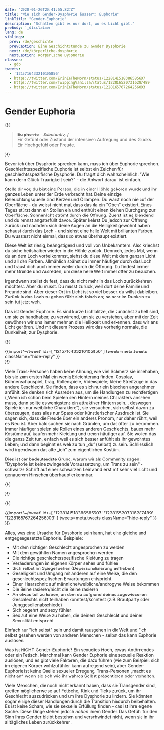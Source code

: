 ```yaml
---
date: "2020-01-26T20:41:55.827Z"
title: "Wie sich Gender-Dysphorie äussert: Euphorie"
linkTitle: "Gender-Euphorie"
description: "Schatten gibt es nur dort, wo es Licht gibt."
preBody: '_disclaimer'
lang: de
siblings:
  prev: /de/geschichte
  prevCaption: Eine Geschichtstunde zu Gender Dysphorie
  next: /de/körperliche-dysphorie
  nextCaption: Körperliche Dysphorie
classes:
  - gdb
tweets:
  - '1215716433210105856'
  - https://twitter.com/ErinInTheMorn/status/1228141518386585607
  - https://twitter.com/TwippingVanilla/status/1228165207316287489
  - https://twitter.com/ErinInTheMorn/status/1228165767264256003
---
```


# Gender Euphoria

{!{
<div class="gutter"><blockquote>
  <strong>Eu·pho·rie</strong> - <em>Substantiv, f</em><br>
  Ein Gefühl oder Zustand der intensiven Aufregung und des Glücks. Ein Hochgefühl oder Freude.
</blockquote></div>
}!}

Bevor ich über Dysphorie sprechen kann, muss ich über Euphorie sprechen. Geschlechtsspezifische Euphorie ist selbst ein Zeichen für geschlechtsspezifische Dysphorie. Du fragst dich wahrscheinlich: "Wie kann denn Glück Traurigkeit sein?" - die Antwort darauf ist einfach.

Stelle dir vor, du bist eine Person, die in einer Höhle geboren wurde und ihr ganzes Leben unter der Erde verbracht hat. Deine einzige Beleuchtungsquelle sind Kerzen und Öllampen. Du warst noch nie auf der Oberfläche - du weisst nicht mal, dass das da ein "Oben" existiert. Eines Tages stürzt dann ein Stollen ein und enthüllt einen kleinen Durchgang zur Oberfläche. Sonnenlicht strömt durch die Öffnung. Zuerst ist es blendend und du rennst angsterfüllt davon. Später kehrst Du jedoch zur Öffnung zurück und nachdem sich deine Augen an die Helligkeit gewöhnt haben schaust durch das Loch - und siehst eine helle Welt mit brillanten Farben. Du wusstest nicht einmal, dass so etwas überhaupt existiert.

Diese Welt ist riesig, beängstigend und voll von Unbekanntem. Also kriechst du sicherheitshalber wieder in die Höhle zurück. Dennoch, jedes Mal, wenn du an dem Loch vorbeikommst, siehst du diese Welt mit dem ganzen Licht und all den Farben. Allmählich spähst du immer häufiger durch das Loch und traust dich auch immer weiter durch die Öffnung. Du findest immer mehr Gründe und Ausreden, um diese helle Welt immer öfter zu besuchen.

Irgendwann stellst du fest, dass du nicht mehr in das Loch zurückkehren möchtest. Aber du musst. Du musst zurück, weil dort deine Familie und Freunde sind. Aber dieser Ort im Licht ist so viel besser, du willst dableiben. Zurück in das Loch zu gehen fühlt sich falsch an; so sehr im Dunkeln zu sein tut jetzt weh.

Das ist Gender Euphorie. Es sind kurze Lichtblitze, die zunächst zu hell sind, um sie zu handhaben; zu verwirrend, um sie zu verstehen, aber mit der Zeit gewöhnen wir uns immer mehr an die Helligkeit und erkennen, dass wir ans Licht gehören. Und mit diesem Prozess wird das vorherig normale, die Dunkelheit, zur Dysphorie.

{!{ <div class="gutter">{{import '~/tweet' ids=[
  '1215716433210105856'
] tweets=meta.tweets className="hide-reply" }}</div> }!}

Viele Trans-Personen haben keine Ahnung, wie viel Schmerz sie innehaben, bis sie zum ersten Mal ein wenig Erleichterung finden. Cosplay, Bühnenschauspiel, Drag, Rollenspiele, Videospiele; kleine Streifzüge in das andere Geschlecht. Sie finden, dass es sich nur ein bisschen angenehmer anfühlt. Sie denken sich Ausreden aus, um die Handlungen zu rechtfertigen („Wenn ich schon beim Spielen den Hintern meines Charakters ansehen muss, dann sollte es wenigstens ein attraktiver Hintern sein… deswegen Spiele ich nur weibliche Charaktere“), sie versuchen, sich selbst davon zu überzeugen, dass alles nur Spass oder künstlerischer Ausdruck ist. Sie sagen sich, dass die Freude über ein anderes Pronom, nur daher rührt, weil es Neu ist. Aber bald suchen sie nach Gründen, um das öfter zu bekommen. Immer häufiger spielen sie Rollen eines anderen Geschlechts, bauen mehr Kostüme auf, kaufen mehr Kleidung und treten häufiger auf. Sie wollen das die ganze Zeit tun, einfach weil es sich besser anfühlt als ihr gewohntes Leben; und dann beginnt es weh zu tun „du“ (selbst) zu sein. Schliesslich wird irgendwann das alte „ich“ zum eigentlichen Kostüm.

Dies ist der bedeutendste Grund, warum wir als Community sagen: "Dysphorie ist keine zwingende Voraussetzung, um Trans zu sein" - schwarze Schrift auf einer schwarzen Leinwand erst mit sehr viel Licht und genauerem Hinsehen überhaupt erkennbar.

{!{ <div class="print-break-before"></div> }!}

{!{ <div class="gutter">{{import '~/tweet' ids=[
  '1228141518386585607'
  '1228165207316287489'
  '1228165767264256003'
] tweets=meta.tweets className="hide-reply" }}</div> }!}

Alles, was eine Ursache für Dysphorie sein kann, hat eine gleiche und entgegengesetzte Euphorie. Beispiele:

- Mit dem richtigen Geschlecht angesprochen zu werden
- Mit dem gewählten Namen angesprochen werden
- Die richtige geschlechtsspezifische Kleidung zu tragen
- Veränderungen im eigenen Körper sehen und fühlen
- Sich selbst im Spiegel sehen (Depersonalisierung aufheben)
- Geselligkeit und Umgang mit anderen auf eine Weise, die den geschlechtsspezifischen Erwartungen entspricht
- Einen Haarschnitt auf männliche/weibliche/androgyne Weise bekommen
- Die Beine rasieren/nicht die Beine rasieren
- An etwas teil zu haben, an dem du aufgrund deines zugewiesenen Geschlechts nicht teilhaben konntest/könntest (z.B. Brautparty oder Junggesellenabschiede)
- Sich begehrt und sexy fühlen
- Sex auf eine Weise zu haben, die deinem Geschlecht und deiner Sexualität entspricht

Einfach nur "ich selbst" sein und damit rausgehen in die Welt und "ich selbst gesehen werden von anderen Menschen - selbst das kann Euphorie auslösen.

Was ist NICHT Gender-Euphorie? Ein sexuelles Hoch, etwas Antörnendes oder ein Fetisch. Manchmal kann Gender Euphorie eine sexuelle Reaktion auslösen, und es gibt viele Faktoren, die dazu führen (wie zum Beispiel: sich im eigenen Körper wohlzufühlen kann aufregend sein), aber Gender-Euphorie ist keine Quelle sexueller Erregung. Trans-Personen „macht es nicht an“, wenn sie sich wie ihr wahres Selbst präsentieren oder verhalten.

Viele Menschen, die noch nicht erkannt haben, dass sie Transgender sind, greifen möglicherweise auf Fetische, Kink und Ticks zurück, um ihr Geschlecht auszudrücken und um ihre Dysphorie zu lindern. Sie könnten sogar einige dieser Handlungen durch die Transition hindurch beibehalten. Es ist keine Scham, wie sie sexuelle Erfüllung finden - das ist ihre eigene Sache. Diese Dinge stehen jedoch *neben* ihrem Gender. Das Gefühl für den Sinn Ihres Gender bleibt bestehen und verschwindet nicht, wenn sie in ihr alltägliches Leben zurückkehren.
